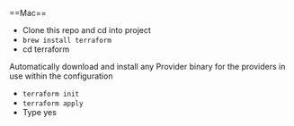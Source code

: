 ==Mac==
* Clone this repo and cd into project
* `brew install terraform`
* cd terraform

Automatically download and install any Provider binary for the providers in use within the configuration
* `terraform init`
* `terraform apply`
* Type yes

